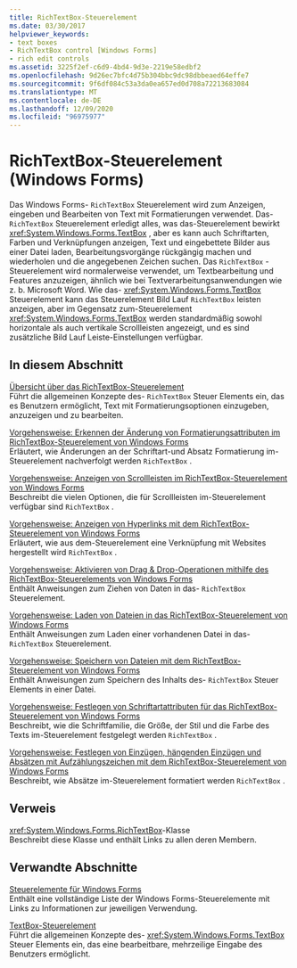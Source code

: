 ```yaml
---
title: RichTextBox-Steuerelement
ms.date: 03/30/2017
helpviewer_keywords:
- text boxes
- RichTextBox control [Windows Forms]
- rich edit controls
ms.assetid: 3225f2ef-c6d9-4bd4-9d3e-2219e58edbf2
ms.openlocfilehash: 9d26ec7bfc4d75b304bbc9dc98dbbeaed64effe7
ms.sourcegitcommit: 9f6df084c53a3da0ea657ed0d708a72213683084
ms.translationtype: MT
ms.contentlocale: de-DE
ms.lasthandoff: 12/09/2020
ms.locfileid: "96975977"
---
```

# <a name="richtextbox-control-windows-forms"></a>RichTextBox-Steuerelement (Windows Forms)
Das Windows Forms- `RichTextBox` Steuerelement wird zum Anzeigen, eingeben und Bearbeiten von Text mit Formatierungen verwendet. Das- `RichTextBox` Steuerelement erledigt alles, was das-Steuerelement bewirkt <xref:System.Windows.Forms.TextBox> , aber es kann auch Schriftarten, Farben und Verknüpfungen anzeigen, Text und eingebettete Bilder aus einer Datei laden, Bearbeitungsvorgänge rückgängig machen und wiederholen und die angegebenen Zeichen suchen. Das `RichTextBox` -Steuerelement wird normalerweise verwendet, um Textbearbeitung und Features anzuzeigen, ähnlich wie bei Textverarbeitungsanwendungen wie z. b. Microsoft Word. Wie das- <xref:System.Windows.Forms.TextBox> Steuerelement kann das Steuerelement Bild Lauf `RichTextBox` leisten anzeigen, aber im Gegensatz zum-Steuerelement <xref:System.Windows.Forms.TextBox> werden standardmäßig sowohl horizontale als auch vertikale Scrollleisten angezeigt, und es sind zusätzliche Bild Lauf Leiste-Einstellungen verfügbar.  
  
## <a name="in-this-section"></a>In diesem Abschnitt  
 [Übersicht über das RichTextBox-Steuerelement](richtextbox-control-overview-windows-forms.md)  
 Führt die allgemeinen Konzepte des- `RichTextBox` Steuer Elements ein, das es Benutzern ermöglicht, Text mit Formatierungsoptionen einzugeben, anzuzeigen und zu bearbeiten.  
  
 [Vorgehensweise: Erkennen der Änderung von Formatierungsattributen im RichTextBox-Steuerelement von Windows Forms](determine-when-formatting-attributes-change-wf-richtextbox-control.md)  
 Erläutert, wie Änderungen an der Schriftart-und Absatz Formatierung im-Steuerelement nachverfolgt werden `RichTextBox` .  
  
 [Vorgehensweise: Anzeigen von Scrollleisten im RichTextBox-Steuerelement von Windows Forms](how-to-display-scroll-bars-in-the-windows-forms-richtextbox-control.md)  
 Beschreibt die vielen Optionen, die für Scrollleisten im-Steuerelement verfügbar sind `RichTextBox` .  
  
 [Vorgehensweise: Anzeigen von Hyperlinks mit dem RichTextBox-Steuerelement von Windows Forms](how-to-display-web-style-links-with-the-windows-forms-richtextbox-control.md)  
 Erläutert, wie aus dem-Steuerelement eine Verknüpfung mit Websites hergestellt wird `RichTextBox` .  
  
 [Vorgehensweise: Aktivieren von Drag &amp; Drop-Operationen mithilfe des RichTextBox-Steuerelements von Windows Forms](enable-drag-and-drop-operations-with-wf-richtextbox-control.md)  
 Enthält Anweisungen zum Ziehen von Daten in das- `RichTextBox` Steuerelement.  
  
 [Vorgehensweise: Laden von Dateien in das RichTextBox-Steuerelement von Windows Forms](how-to-load-files-into-the-windows-forms-richtextbox-control.md)  
 Enthält Anweisungen zum Laden einer vorhandenen Datei in das- `RichTextBox` Steuerelement.  
  
 [Vorgehensweise: Speichern von Dateien mit dem RichTextBox-Steuerelement von Windows Forms](how-to-save-files-with-the-windows-forms-richtextbox-control.md)  
 Enthält Anweisungen zum Speichern des Inhalts des- `RichTextBox` Steuer Elements in einer Datei.  
  
 [Vorgehensweise: Festlegen von Schriftartattributen für das RichTextBox-Steuerelement von Windows Forms](how-to-set-font-attributes-for-the-windows-forms-richtextbox-control.md)  
 Beschreibt, wie die Schriftfamilie, die Größe, der Stil und die Farbe des Texts im-Steuerelement festgelegt werden `RichTextBox` .  
  
 [Vorgehensweise: Festlegen von Einzügen, hängenden Einzügen und Absätzen mit Aufzählungszeichen mit dem RichTextBox-Steuerelement von Windows Forms](set-indents-hanging-indents-bulleted-paragraphs-with-wf-richtextbox.md)  
 Beschreibt, wie Absätze im-Steuerelement formatiert werden `RichTextBox` .  
  
## <a name="reference"></a>Verweis  
 <xref:System.Windows.Forms.RichTextBox>-Klasse  
 Beschreibt diese Klasse und enthält Links zu allen deren Membern.  
  
## <a name="related-sections"></a>Verwandte Abschnitte  
 [Steuerelemente für Windows Forms](controls-to-use-on-windows-forms.md)  
 Enthält eine vollständige Liste der Windows Forms-Steuerelemente mit Links zu Informationen zur jeweiligen Verwendung.  
  
 [TextBox-Steuerelement](textbox-control-windows-forms.md)  
 Führt die allgemeinen Konzepte des- <xref:System.Windows.Forms.TextBox> Steuer Elements ein, das eine bearbeitbare, mehrzeilige Eingabe des Benutzers ermöglicht.
